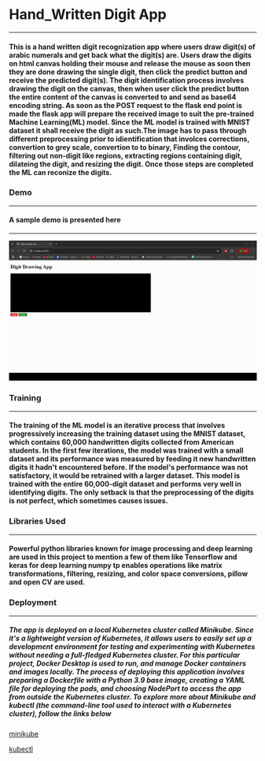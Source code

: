 # Hand_Written Digit App
-------------------------
#### This is a hand written digit recognization app where users draw digit(s) of arabic numerals and get back what the digit(s) are. Users draw the digits on html canvas holding their mouse and release the mouse as soon then they are done drawing the single digit, then click the predict button and receive the predicted digit(s). The digit identification process involves drawing the digit on the canvas, then when user click the predict button the entire content of the canvas is converted to and send as base64 encoding string. As soon as the POST request to the flask end point is made the flask app will prepare the received image to suit the pre-trained Machine Learning(ML) model. Since the ML model is trained with MNIST dataset it shall receive the digit as such.The image has to pass through different preprocessing prior to idientification that involces corrections, convertion to grey scale, convertion to to binary, Finding the contour, filtering out non-digit like regions, extracting regions containing digit, dilateing the digit, and resizing the digit. Once those steps are completed the ML can reconize the digits.

### Demo
-----------
#### A sample demo is presented here
-------------------------------------
![Demo GIF](docs/assets/demogif/sample.gif)

### Training
--------------
#### The training of the ML model is an iterative process that involves progressively increasing the training dataset using the MNIST dataset, which contains 60,000 handwritten digits collected from American students. In the first few iterations, the model was trained with a small dataset and its performance was measured by feeding it new handwritten digits it hadn't encountered before. If the model's performance was not satisfactory, it would be retrained with a larger dataset. This model is trained with the entire 60,000-digit dataset and performs very well in identifying digits. The only setback is that the preprocessing of the digits is not perfect, which sometimes causes issues.

### Libraries Used
-------------------
#### Powerful python libraries known for image processing and deep learning are used in this project to mention a few of them like Tensorflow and keras for deep learning numpy tp enables operations like matrix transformations, filtering, resizing, and color space conversions, pillow and open CV are used.

### Deployment
-------------------
##### The app is deployed on a local Kubernetes cluster called Minikube. Since it's a lightweight version of Kubernetes, it allows users to easily set up a development environment for testing and experimenting with Kubernetes without needing a full-fledged Kubernetes cluster. For this particular project, Docker Desktop is used to run, and manage Docker containers and images locally. The process of deploying this application involves preparing a Dockerfile with a Python 3.9 base image, creating a YAML file for deploying the pods, and choosing NodePort to access the app from outside the Kubernetes cluster. To explore more about Minikube and kubectl (the command-line tool used to interact with a Kubernetes cluster), follow the links below

[minikube](https://minikube.sigs.k8s.io/docs/start)

[kubectl](https://kubernetes.io/docs/reference/kubectl/)
